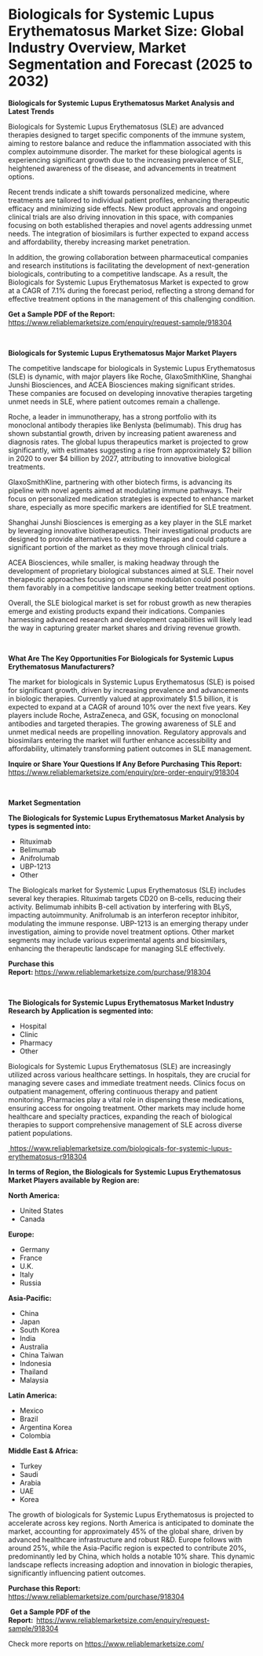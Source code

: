 <p><h1>Biologicals for Systemic Lupus Erythematosus Market Size: Global Industry Overview, Market Segmentation and Forecast (2025 to 2032)</h1></p><p><strong>Biologicals for Systemic Lupus Erythematosus Market Analysis and Latest Trends</strong></p>
<p><p>Biologicals for Systemic Lupus Erythematosus (SLE) are advanced therapies designed to target specific components of the immune system, aiming to restore balance and reduce the inflammation associated with this complex autoimmune disorder. The market for these biological agents is experiencing significant growth due to the increasing prevalence of SLE, heightened awareness of the disease, and advancements in treatment options. </p><p>Recent trends indicate a shift towards personalized medicine, where treatments are tailored to individual patient profiles, enhancing therapeutic efficacy and minimizing side effects. New product approvals and ongoing clinical trials are also driving innovation in this space, with companies focusing on both established therapies and novel agents addressing unmet needs. The integration of biosimilars is further expected to expand access and affordability, thereby increasing market penetration.</p><p>In addition, the growing collaboration between pharmaceutical companies and research institutions is facilitating the development of next-generation biologicals, contributing to a competitive landscape. As a result, the Biologicals for Systemic Lupus Erythematosus Market is expected to grow at a CAGR of 7.1% during the forecast period, reflecting a strong demand for effective treatment options in the management of this challenging condition.</p></p>
<p><strong>Get a Sample PDF of the Report:&nbsp;</strong> <a href="https://www.reliablemarketsize.com/enquiry/request-sample/918304?utm_campaign=2802&utm_medium=2&utm_source=Github&utm_content=ia&utm_term=07032025&utm_id=biologicals-for-systemic-lupus-erythematosus">https://www.reliablemarketsize.com/enquiry/request-sample/918304</a></p>
<p>&nbsp;</p>
<p><strong>Biologicals for Systemic Lupus Erythematosus Major Market Players</strong></p>
<p><p>The competitive landscape for biologicals in Systemic Lupus Erythematosus (SLE) is dynamic, with major players like Roche, GlaxoSmithKline, Shanghai Junshi Biosciences, and ACEA Biosciences making significant strides. These companies are focused on developing innovative therapies targeting unmet needs in SLE, where patient outcomes remain a challenge.</p><p>Roche, a leader in immunotherapy, has a strong portfolio with its monoclonal antibody therapies like Benlysta (belimumab). This drug has shown substantial growth, driven by increasing patient awareness and diagnosis rates. The global lupus therapeutics market is projected to grow significantly, with estimates suggesting a rise from approximately $2 billion in 2020 to over $4 billion by 2027, attributing to innovative biological treatments.</p><p>GlaxoSmithKline, partnering with other biotech firms, is advancing its pipeline with novel agents aimed at modulating immune pathways. Their focus on personalized medication strategies is expected to enhance market share, especially as more specific markers are identified for SLE treatment.</p><p>Shanghai Junshi Biosciences is emerging as a key player in the SLE market by leveraging innovative biotherapeutics. Their investigational products are designed to provide alternatives to existing therapies and could capture a significant portion of the market as they move through clinical trials.</p><p>ACEA Biosciences, while smaller, is making headway through the development of proprietary biological substances aimed at SLE. Their novel therapeutic approaches focusing on immune modulation could position them favorably in a competitive landscape seeking better treatment options.</p><p>Overall, the SLE biological market is set for robust growth as new therapies emerge and existing products expand their indications. Companies harnessing advanced research and development capabilities will likely lead the way in capturing greater market shares and driving revenue growth.</p></p>
<p>&nbsp;</p>
<p><strong>What Are The Key Opportunities For Biologicals for Systemic Lupus Erythematosus Manufacturers?</strong></p>
<p><p>The market for biologicals in Systemic Lupus Erythematosus (SLE) is poised for significant growth, driven by increasing prevalence and advancements in biologic therapies. Currently valued at approximately $1.5 billion, it is expected to expand at a CAGR of around 10% over the next five years. Key players include Roche, AstraZeneca, and GSK, focusing on monoclonal antibodies and targeted therapies. The growing awareness of SLE and unmet medical needs are propelling innovation. Regulatory approvals and biosimilars entering the market will further enhance accessibility and affordability, ultimately transforming patient outcomes in SLE management.</p></p>
<p><strong>Inquire or Share Your Questions If Any Before Purchasing This Report:</strong> <a href="https://www.reliablemarketsize.com/enquiry/pre-order-enquiry/918304?utm_campaign=2802&utm_medium=2&utm_source=Github&utm_content=ia&utm_term=07032025&utm_id=biologicals-for-systemic-lupus-erythematosus">https://www.reliablemarketsize.com/enquiry/pre-order-enquiry/918304</a></p>
<p>&nbsp;</p>
<p><strong>Market Segmentation</strong></p>
<p><strong>The Biologicals for Systemic Lupus Erythematosus Market Analysis by types is segmented into:</strong></p>
<p><ul><li>Rituximab</li><li>Belimumab</li><li>Anifrolumab</li><li>UBP-1213</li><li>Other</li></ul></p>
<p><p>The Biologicals market for Systemic Lupus Erythematosus (SLE) includes several key therapies. Rituximab targets CD20 on B-cells, reducing their activity. Belimumab inhibits B-cell activation by interfering with BLyS, impacting autoimmunity. Anifrolumab is an interferon receptor inhibitor, modulating the immune response. UBP-1213 is an emerging therapy under investigation, aiming to provide novel treatment options. Other market segments may include various experimental agents and biosimilars, enhancing the therapeutic landscape for managing SLE effectively.</p></p>
<p><strong>Purchase this Report:&nbsp;</strong><a href="https://www.reliablemarketsize.com/purchase/918304?utm_campaign=2802&utm_medium=2&utm_source=Github&utm_content=ia&utm_term=07032025&utm_id=biologicals-for-systemic-lupus-erythematosus">https://www.reliablemarketsize.com/purchase/918304</a></p>
<p>&nbsp;</p>
<p><strong>The Biologicals for Systemic Lupus Erythematosus Market Industry Research by Application is segmented into:</strong></p>
<p><ul><li>Hospital</li><li>Clinic</li><li>Pharmacy</li><li>Other</li></ul></p>
<p><p>Biologicals for Systemic Lupus Erythematosus (SLE) are increasingly utilized across various healthcare settings. In hospitals, they are crucial for managing severe cases and immediate treatment needs. Clinics focus on outpatient management, offering continuous therapy and patient monitoring. Pharmacies play a vital role in dispensing these medications, ensuring access for ongoing treatment. Other markets may include home healthcare and specialty practices, expanding the reach of biological therapies to support comprehensive management of SLE across diverse patient populations.</p></p>
<p><a href="https://www.reliablemarketsize.com/biologicals-for-systemic-lupus-erythematosus-r918304?utm_campaign=2802&utm_medium=2&utm_source=Github&utm_content=ia&utm_term=07032025&utm_id=biologicals-for-systemic-lupus-erythematosus">&nbsp;https://www.reliablemarketsize.com/biologicals-for-systemic-lupus-erythematosus-r918304</a></p>
<p><strong>In terms of Region, the Biologicals for Systemic Lupus Erythematosus Market Players available by Region are:</strong></p>
<p>
    <p> <strong> North America: </strong>
        <ul>
            <li>United States</li>
            <li>Canada</li>
        </ul>
        </p> 
    <p> <strong> Europe: </strong>
        <ul>
            <li>Germany</li>
            <li>France</li>
            <li>U.K.</li>
            <li>Italy</li>
            <li>Russia</li>
        </ul>
        </p> 
    <p> <strong> Asia-Pacific: </strong>
        <ul>
            <li>China</li>
            <li>Japan</li>
            <li>South Korea</li>
            <li>India</li>
            <li>Australia</li>
            <li>China Taiwan</li>
            <li>Indonesia</li>
            <li>Thailand</li>
            <li>Malaysia</li>
        </ul>
        </p> 
    <p> <strong> Latin America: </strong>
        <ul>
            <li>Mexico</li>
            <li>Brazil</li>
            <li>Argentina Korea</li>
            <li>Colombia</li>
        </ul>
        </p> 
    <p> <strong> Middle East & Africa: </strong>
        <ul>
            <li>Turkey</li>
            <li>Saudi</li>
            <li>Arabia</li>
            <li>UAE</li>
            <li>Korea</li>
        </ul>
    </p>
    </p>
<p><p>The growth of biologicals for Systemic Lupus Erythematosus is projected to accelerate across key regions. North America is anticipated to dominate the market, accounting for approximately 45% of the global share, driven by advanced healthcare infrastructure and robust R&D. Europe follows with around 25%, while the Asia-Pacific region is expected to contribute 20%, predominantly led by China, which holds a notable 10% share. This dynamic landscape reflects increasing adoption and innovation in biologic therapies, significantly influencing patient outcomes.</p></p>
<p><strong>Purchase this Report: </strong><a href="https://www.reliablemarketsize.com/purchase/918304?utm_campaign=2802&utm_medium=2&utm_source=Github&utm_content=ia&utm_term=07032025&utm_id=biologicals-for-systemic-lupus-erythematosus">https://www.reliablemarketsize.com/purchase/918304</a></p>
<p>&nbsp;<strong>Get a Sample PDF of the Report:&nbsp;&nbsp;</strong><a href="https://www.reliablemarketsize.com/enquiry/request-sample/918304?utm_campaign=2802&utm_medium=2&utm_source=Github&utm_content=ia&utm_term=07032025&utm_id=biologicals-for-systemic-lupus-erythematosus">https://www.reliablemarketsize.com/enquiry/request-sample/918304</a></p>
<p><strong></strong></p>
<p>Check more reports on <a href="https://www.reliablemarketsize.com/?utm_campaign=2802&utm_medium=2&utm_source=Github&utm_content=ia&utm_term=07032025&utm_id=biologicals-for-systemic-lupus-erythematosus">https://www.reliablemarketsize.com/</a></p>